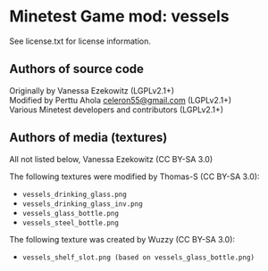 Minetest Game mod: vessels
==========================
See license.txt for license information.

Authors of source code
----------------------
Originally by Vanessa Ezekowitz (LGPLv2.1+)<br>
Modified by Perttu Ahola <celeron55@gmail.com> (LGPLv2.1+)<br>
Various Minetest developers and contributors (LGPLv2.1+)

Authors of media (textures)
---------------------------
All not listed below, Vanessa Ezekowitz (CC BY-SA 3.0)

The following textures were modified by Thomas-S (CC BY-SA 3.0):
- `vessels_drinking_glass.png`
- `vessels_drinking_glass_inv.png`
- `vessels_glass_bottle.png`
- `vessels_steel_bottle.png`

The following texture was created by Wuzzy (CC BY-SA 3.0):
- `vessels_shelf_slot.png (based on vessels_glass_bottle.png)`

